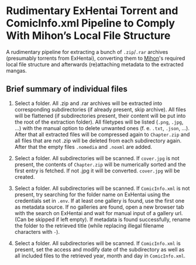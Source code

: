 # Rudimentary ExHentai Torrent and ComicInfo.xml Pipeline to Comply With Mihon’s Local File Structure
A rudimentary pipeline for extracting a bunch of `.zip`/`.rar` archives (presumably torrents from ExHentai), converting them to [Mihon](https://mihon.app/)'s required local file structure and afterwards (re)attaching metadata to the extracted mangas.

## Brief summary of individual files
1. Select a folder. All .zip and .rar archives will be extracted into corresponding subdirectories (if already present, skip archive). All files will be flattened (if subdirectories present, their content will be put into the root of the extraction folder). All filetypes will be listed (`.png`, `.jpg`, ...) with the manual option to delete unwanted ones (f. e. `.txt`, `.json`, ...). After that all extracted files will be compressed again to `Chapter.zip` and all files that are not .zip will be deleted from each subdirectory again. After that the empty files `.nomedia` and `.noxml` are added.

2. Select a folder. All subdirectories will be scanned. If `cover.jpg` is not present, the contents of `Chapter.zip` will be numerically sorted and the first entry is fetched. If not .jpg it will be converted. `cover.jpg` will be created.

3. Select a folder. All subdirectories will be scanned. If `ComicInfo.xml` is not present, try searching for the folder name on ExHentai using the credentials set in `.env`. If at least one gallery is found, use the first one as metadata source. If no galleries are found, open a new browser tab with the search on ExHentai and wait for manual input of a gallery url. (Can be skipped if left empty). If metadata is found successfully, rename the folder to the retrieved title (while replacing illegal filename characters with `-`).

4. Select a folder. All subdirectories will be scanned. If `ComicInfo.xml` is present, set the access and modify date of the subdirectory as well as all included files to the retrieved year, month and day in `ComicInfo.xml`.
